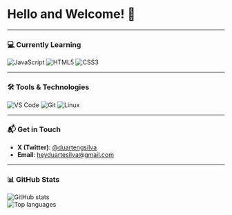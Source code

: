 # Hello and Welcome! 👋  

---

### 💻 Currently Learning
![JavaScript](https://img.shields.io/badge/JavaScript-yellow?logo=javascript&logoColor=black) ![HTML5](https://img.shields.io/badge/HTML5-orange?logo=html5&logoColor=white) ![CSS3](https://img.shields.io/badge/CSS3-blue?logo=css3&logoColor=white)

---

### 🛠️ Tools & Technologies
![VS Code](https://img.shields.io/badge/VS%20Code-007ACC?logo=visual-studio-code&logoColor=white) ![Git](https://img.shields.io/badge/Git-F05032?logo=git&logoColor=white) ![Linux](https://img.shields.io/badge/Linux-FCC624?logo=linux&logoColor=black)  

---

### 📬 Get in Touch
- **X (Twitter)**: [@duartengsilva](https://twitter.com/duartengsilva)  
- **Email**: [heyduartesilva@gmail.com](mailto:heyduartesilva@gmail.com)  

---

### 📊 GitHub Stats
![GitHub stats](https://github-readme-stats.vercel.app/api?username=duasilva&show_icons=true&theme=dark)  
![Top languages](https://github-readme-stats.vercel.app/api/top-langs/?username=duasilva&layout=compact&theme=dark)
